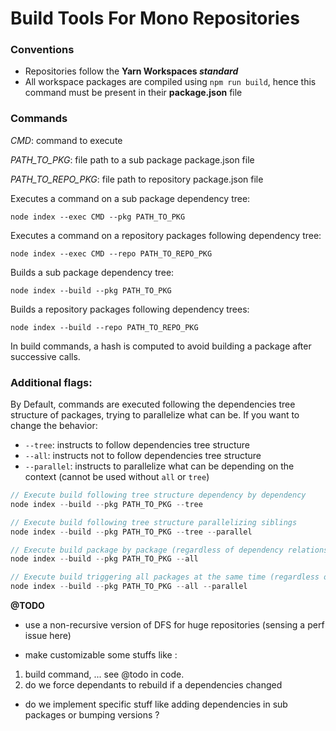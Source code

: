 # Build Tools For Mono Repositories

### Conventions

- Repositories follow the **Yarn Workspaces *standard***
- All workspace packages are compiled using ``npm run build``, hence this command must be present in their **package.json** file

### Commands

*CMD*: command to execute

*PATH_TO_PKG*: file path to a sub package package.json file

*PATH_TO_REPO_PKG*: file path to repository package.json file

Executes a command on a sub package dependency tree:

`` node index --exec CMD --pkg PATH_TO_PKG ``

Executes a command on a repository packages following dependency tree:

`` node index --exec CMD --repo PATH_TO_REPO_PKG ``

Builds a sub package dependency tree:

`` node index --build --pkg PATH_TO_PKG ``

Builds a repository packages following dependency trees:

`` node index --build --repo PATH_TO_REPO_PKG ``

In build commands, a hash is computed to avoid building a package after successive calls.

### Additional flags:
By Default, commands are executed following the dependencies tree structure of packages, trying to parallelize what can be. If you want to change the behavior:

- ``--tree``: instructs to follow dependencies tree structure
- ``--all``: instructs not to follow dependencies tree structure
- ``--parallel``: instructs to parallelize what can be depending on the context (cannot be used without ``all`` or ``tree``)

```javascript
// Execute build following tree structure dependency by dependency
node index --build --pkg PATH_TO_PKG --tree

// Execute build following tree structure parallelizing siblings
node index --build --pkg PATH_TO_PKG --tree --parallel

// Execute build package by package (regardless of dependency relations)
node index --build --pkg PATH_TO_PKG --all

// Execute build triggering all packages at the same time (regardless of dependency relations)
node index --build --pkg PATH_TO_PKG --all --parallel

```

**@TODO**

- use a non-recursive version of DFS for huge repositories (sensing a perf issue here)

- make customizable some stuffs like : 
1. build command, ... see @todo in code.
2. do we force dependants to rebuild if a dependencies changed
- do we implement specific stuff like adding dependencies in sub packages or bumping versions ?